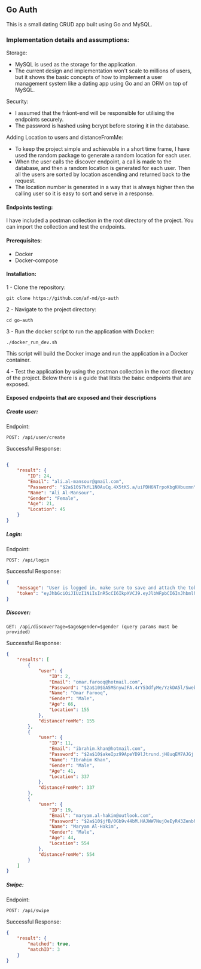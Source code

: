 
## Go Auth

This is a small dating CRUD app built using Go and MySQL.

### Implementation details and assumptions:

Storage:

- MySQL is used as the storage for the application.
- The current design and implementation won't scale to millions of users, but it shows the basic concepts of how to implement a user management system like a dating app using Go and an ORM on top of MySQL.

Security:

- I assumed that the fråont-end will be responsible for utilising the endpoints securely.
- The password is hashed using bcrypt before storing it in the database.

Adding Location to users and distanceFromMe:

- To keep the project simple and achievable in a short time frame, I have used the random package to generate a random location for each user.
- When the user calls the discover endpoint, a call is made to the database, and then a random location is generated for each user. Then all the users are sorted by location ascending and returned back to the request.
- The location number is generated in a way that is always higher then the calling user so it is easy to sort and serve in a response.


#### Endpoints testing:

I have included a postman collection in the root directory of the project. You can import the collection and test the endpoints.

#### Prerequisites:

- Docker
- Docker-compose

#### Installation:

1 - Clone the repository:

    git clone https://github.com/af-md/go-auth

2 - Navigate to the project directory:

    cd go-auth


3 - Run the docker script to run the application with Docker:

    ./docker_run_dev.sh
This script will build the Docker image and run the application in a Docker container.

4 - Test the application by using the postman collection in the root directory of the project. Below there is a guide that litsts the baisc endpoints that are exposed.

#### Exposed endpoints that are exposed and their descriptions

##### Create user:

Endpoint:

    POST: /api/user/create

Successful Response:

```json

{
    "result": {
        "ID": 24,
        "Email": "ali.al-mansour@gmail.com",
        "Password": "$2a$10$7kfL1N0AuCq.4X5tKS.a/uiPDH6NTrpoKbgKHbuxmnYO7OVY68ikq",
        "Name": "Ali Al-Mansour",
        "Gender": "Female",
        "Age": 21,
        "Location": 45
    }
} 
 ```

##### Login:

Endpoint:

    POST: /api/login

Successful Response:

```json
{
    "message": "User is logged in, make sure to save and attach the token to the next request as a Bearer token to show that the user is logged in. Without the token the request will be rejected.",
    "token": "eyJhbGciOiJIUzI1NiIsInR5cCI6IkpXVCJ9.eyJlbWFpbCI6InJhbmlhLnNhbGVoQGV4YW1wbGUuY29tIn0.33MT2ubjNDpKJ0ZXF-x4_AjMNDo-6R5tWqYZqVYxIwo"
}
 ```

##### Discover:

    GET: /api/discover?age=$age&gender=$gender (query params must be provided)

Successful Response:

```json
{
    "results": [
        {
            "user": {
                "ID": 2,
                "Email": "omar.farooq@hotmail.com",
                "Password": "$2a$10$GA5MSnywJFA.4rY53dfyMe/YzkDA5l/Sweby43C9zxx6sVgPdaiDS",
                "Name": "Omar Farooq",
                "Gender": "Male",
                "Age": 66,
                "Location": 155
            },
            "distanceFromMe": 155
        },
        {
            "user": {
                "ID": 11,
                "Email": "ibrahim.khan@hotmail.com",
                "Password": "$2a$10$akeIpz99ApeYD9lJtrund.jH8uqEM7AJGj.QVsONwkqn2dLLoLGae",
                "Name": "Ibrahim Khan",
                "Gender": "Male",
                "Age": 41,
                "Location": 337
            },
            "distanceFromMe": 337
        },
        {
            "user": {
                "ID": 19,
                "Email": "maryam.al-hakim@outlook.com",
                "Password": "$2a$10$jfB/0Gb9v44bM.HAJWW7NujOeEyR43ZenbhTsiRNFZTj3hXrssJrS",
                "Name": "Maryam Al-Hakim",
                "Gender": "Male",
                "Age": 44,
                "Location": 554
            },
            "distanceFromMe": 554
        }
    ]
}
 ```

##### Swipe:

Endpoint:

    POST: /api/swipe

Successful Response:

```json
{
    "result": {
        "matched": true,
        "matchID": 3
    }
}
```